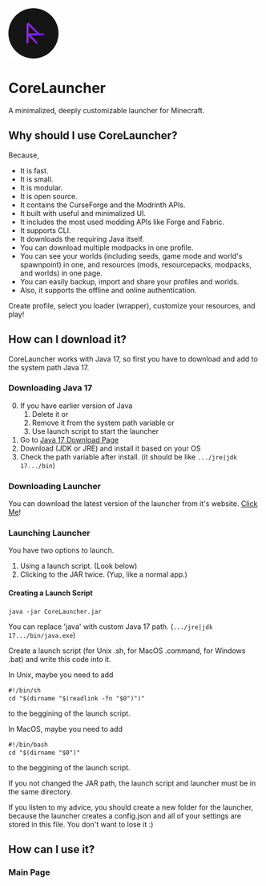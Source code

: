 <img src="logo.png" width="100" height="100"/>

# CoreLauncher
A minimalized, deeply customizable launcher for Minecraft.

## Why should I use CoreLauncher?
Because,
- It is fast.
- It is small.
- It is modular.
- It is open source.
- It contains the CurseForge and the Modrinth APIs.
- It built with useful and minimalized UI.
- It includes the most used modding APIs like Forge and Fabric.
- It supports CLI.
- It downloads the requiring Java itself.
- You can download multiple modpacks in one profile.
- You can see your worlds (including seeds, game mode and world's spawnpoint) in one, and resources (mods, resourcepacks, modpacks, and worlds) in one page.
- You can easily backup, import and share your profiles and worlds.
- Also, it supports the offline and online authentication.

Create profile, select you loader (wrapper), customize your resources, and play!

## How can I download it?
CoreLauncher works with Java 17, so first you have to download and add to the system path Java 17.

### Downloading Java 17
0) If you have earlier version of Java
   1) Delete it or
   2) Remove it from the system path variable or
   3) Use launch script to start the launcher
1) Go to [Java 17 Download Page](https://www.oracle.com/java/technologies/javase/jdk17-archive-downloads.html)
2) Download (JDK or JRE) and install it based on your OS
3) Check the path variable after install. (it should be like `.../jre|jdk 17.../bin`)

### Downloading Launcher
You can download the latest version of the launcher from it's website.
[Click Me]()!

### Launching Launcher
You have two options to launch.
1) Using a launch script. (Look below)
3) Clicking to the JAR twice. (Yup, like a normal app.)

#### Creating a Launch Script

`java -jar CoreLauncher.jar`

You can replace 'java' with custom Java 17 path. (`.../jre|jdk 17.../bin/java.exe`)

Create a launch script (for Unix .sh, for MacOS .command, for Windows .bat) and write this code into it.

In Unix, maybe you need to add 
```
#!/bin/sh
cd "$(dirname "$(readlink -fn "$0")")"
```
to the beggining of the launch script.

In MacOS, maybe you need to add 
```
#!/bin/bash
cd "$(dirname "$0")"
```
to the beggining of the launch script.

If you not changed the JAR path, the launch script and launcher must be in the same directory.


If you listen to my advice, you should create a new folder for the launcher, because the launcher creates a config.json and all of your settings are stored in this file. You don't want to lose it :)

## How can I use it?

### Main Page


